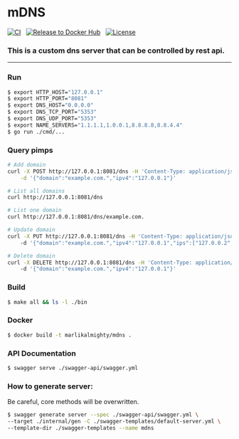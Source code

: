 # mDNS

[![CI](https://github.com/MarlikAlmighty/mdns/actions/workflows/ci.yml/badge.svg?branch=master)](https://github.com/MarlikAlmighty/mdns/actions/workflows/ci.yml) &nbsp;
[![Release to Docker Hub](https://github.com/MarlikAlmighty/mdns/actions/workflows/cd.yml/badge.svg?branch=master)](https://github.com/MarlikAlmighty/mdns/actions/workflows/cd.yml) &nbsp;
[![License](https://img.shields.io/badge/License-MIT%201.0-orange.svg)](https://github.com/MarlikAlmighty/mdns/blob/master/LICENSE) &nbsp; 

### This is a custom dns server that can be controlled by rest api. 

***

### Run
```sh
$ export HTTP_HOST="127.0.0.1"
$ export HTTP_PORT="8081"
$ export DNS_HOST="0.0.0.0"
$ export DNS_TCP_PORT="5353"
$ export DNS_UDP_PORT="5353"
$ export NAME_SERVERS="1.1.1.1,1.0.0.1,8.8.8.8,8.8.4.4"
$ go run ./cmd/...
```

### Query pimps

```sh
# Add domain
curl -X POST http://127.0.0.1:8081/dns -H 'Content-Type: application/json' \
    -d '{"domain":"example.com.","ipv4":"127.0.0.1"}'

# List all domains
curl http://127.0.0.1:8081/dns

# List one domain
curl http://127.0.0.1:8081/dns/example.com.

# Update domain
curl -X PUT http://127.0.0.1:8081/dns -H 'Content-Type: application/json' \ 
    -d '{"domain":"example.com.","ipv4":"127.0.0.1","ips":["127.0.0.2", "127.0.0.3"]}'

# Delete domain
curl -X DELETE http://127.0.0.1:8081/dns -H 'Content-Type: application/json' \ 
    -d '{"domain":"example.com.","ipv4":"127.0.0.1"}'
```

### Build
```sh
$ make all && ls -l ./bin
```

### Docker
```sh
$ docker build -t marlikalmighty/mdns .
```

### API Documentation
```sh
$ swagger serve ./swagger-api/swagger.yml
```

### How to generate server:
 Be careful, core methods will be overwritten.
```sh
$ swagger generate server --spec ./swagger-api/swagger.yml \ 
--target ./internal/gen -C ./swagger-templates/default-server.yml \
--template-dir ./swagger-templates --name mdns
```